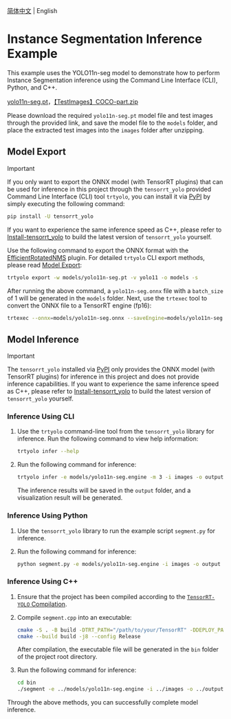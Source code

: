 [简体中文](README.md) | English

# Instance Segmentation Inference Example

This example uses the YOLO11n-seg model to demonstrate how to perform Instance Segmentation inference using the Command Line Interface (CLI), Python, and C++.

[yolo11n-seg.pt](https://github.com/ultralytics/assets/releases/download/v8.3.0/yolo11n-seg.pt)，[【TestImages】COCO-part.zip](https://www.ilanzou.com/s/N5Oyq8hZ)

Please download the required `yolo11n-seg.pt` model file and test images through the provided link, and save the model file to the `models` folder, and place the extracted test images into the `images` folder after unzipping.

## Model Export

> [!IMPORTANT]
>
> If you only want to export the ONNX model (with TensorRT plugins) that can be used for inference in this project through the `tensorrt_yolo` provided Command Line Interface (CLI) tool `trtyolo`, you can install it via [PyPI](https://pypi.org/project/tensorrt-yolo) by simply executing the following command:
>
> ```bash
> pip install -U tensorrt_yolo
> ```
>
> If you want to experience the same inference speed as C++, please refer to [Install-tensorrt_yolo](../../docs/en/build_and_install.md#install-tensorrt_yolo) to build the latest version of `tensorrt_yolo` yourself.

Use the following command to export the ONNX format with the [EfficientRotatedNMS](../../plugin/efficientRotatedNMSPlugin/) plugin. For detailed `trtyolo` CLI export methods, please read [Model Export](../../docs/en/model_export.md):

```bash
trtyolo export -w models/yolo11n-seg.pt -v yolo11 -o models -s
```

After running the above command, a `yolo11n-seg.onnx` file with a `batch_size` of 1 will be generated in the `models` folder. Next, use the `trtexec` tool to convert the ONNX file to a TensorRT engine (fp16):

```bash
trtexec --onnx=models/yolo11n-seg.onnx --saveEngine=models/yolo11n-seg.engine --fp16 --staticPlugins=/path/to/your/TensorRT-YOLO/lib/plugin/libcustom_plugins.so --setPluginsToSerialize=/path/to/your/TensorRT-YOLO/lib/plugin/libcustom_plugins.so
```

## Model Inference

> [!IMPORTANT]
>
> The `tensorrt_yolo` installed via [PyPI](https://pypi.org/project/tensorrt-yolo) only provides the ONNX model (with TensorRT plugins) for inference in this project and does not provide inference capabilities.
> If you want to experience the same inference speed as C++, please refer to [Install-tensorrt_yolo](../../docs/en/build_and_install.md#install-tensorrt_yolo) to build the latest version of `tensorrt_yolo` yourself.

### Inference Using CLI

1. Use the `trtyolo` command-line tool from the `tensorrt_yolo` library for inference. Run the following command to view help information:

    ```bash
    trtyolo infer --help
    ```

2. Run the following command for inference:

    ```bash
    trtyolo infer -e models/yolo11n-seg.engine -m 3 -i images -o output -l labels.txt
    ```

    The inference results will be saved in the `output` folder, and a visualization result will be generated.

### Inference Using Python

1. Use the `tensorrt_yolo` library to run the example script `segment.py` for inference.
2. Run the following command for inference:

    ```bash
    python segment.py -e models/yolo11n-seg.engine -i images -o output -l labels.txt
    ```

### Inference Using C++

1. Ensure that the project has been compiled according to the [`TensorRT-YOLO` Compilation](../../docs/en/build_and_install.md#tensorrt-yolo-compile).
2. Compile `segment.cpp` into an executable:

    ```bash
    cmake -S . -B build -DTRT_PATH="/path/to/your/TensorRT" -DDEPLOY_PATH="/path/to/your/TensorRT-YOLO"
    cmake --build build -j8 --config Release
    ```

    After compilation, the executable file will be generated in the `bin` folder of the project root directory.

3. Run the following command for inference:

    ```bash
    cd bin
    ./segment -e ../models/yolo11n-seg.engine -i ../images -o ../output -l ../labels.txt
    ```

Through the above methods, you can successfully complete model inference.
